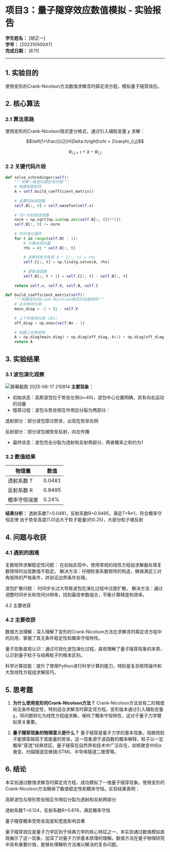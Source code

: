 # 项目3：量子隧穿效应数值模拟 - 实验报告

**学生姓名：** [胡正一]  
**学号：** [20231050047]  
**完成日期：** [6.11]  

---

## 1. 实验目的

使用变形的Crank-Nicolson方法数值求解含时薛定谔方程，模拟量子隧穿效应。

## 2. 核心算法

### 2.1 算法思路

使用变形的Crank-Nicolson隐式差分格式，通过引入辅助变量 $\chi$ 求解：

$$\left(1+\frac{i}{2}H\Delta t\right)\chi = 2\varphi_{i,j}$$

$$\varphi_{i,j+1} = \chi - \varphi_{i,j}$$

### 2.2 关键代码片段

```python
def solve_schrodinger(self):
    """求解一维含时薛定谔方程"""
    # 构建系数矩阵
    A = self.build_coefficient_matrix()
    
    # 设置初始波函数
    self.B[:, 0] = self.wavefun(self.x)
    
    # 归一化初始波函数
    norm = np.sqrt(np.sum(np.abs(self.B[:, 0])**2))
    self.B[:, 0] /= norm
    
    # 时间演化循环
    for t in range(self.Nt - 1):
        # 计算右侧向量
        rhs = 4j * self.B[:, t]
        
        # 求解线性方程组 A * C[:, t] = rhs
        self.C[:, t] = np.linalg.solve(A, rhs)
        
        # 更新波函数
        self.B[:, t + 1] = self.C[:, t] - self.B[:, t]
    
    return self.x, self.V, self.B, self.C

def build_coefficient_matrix(self):
    """构建变形的Crank-Nicolson格式的系数矩阵"""
    # 主对角线元素
    main_diag = -2 + 2j - self.V
    
    # 上下对角线元素（全1）
    off_diag = np.ones(self.Nx - 1)
    
    # 构建三对角矩阵
    A = np.diag(main_diag) + np.diag(off_diag, k=1) + np.diag(off_diag, k=-1)
    return A
```

## 3. 实验结果

### 3.1 波包演化观察

![屏幕截图 2025-06-17 210814](https://github.com/user-attachments/assets/ad0271c1-0967-4c00-941d-ba9887195b67)
**主要现象：**
- 初始状态：高斯波包位于势垒左侧(x=40)，波包中心位置明确，具有向右运动的动量
- 隧穿过程：波包与势垒相互作用后分裂为两部分：

透射部分：部分波包穿过势垒，出现在势垒右侧

反射部分：部分波包被势垒反射，向左传播
- 最终状态：波包完全分裂为透射和反射两部分，两者概率之和约为1

### 3.2 数值结果

| 物理量 | 数值 |
|--------|------|
| 透射系数 T | 0.0481 |
| 反射系数 R | 0.9495 |
| 概率守恒误差 | 0.24% |

**结果分析：**
透射系数T=0.0481，反射系数R=0.9495，满足T+R≈1，符合概率守恒定律
由于势垒高度(1.0)远大于粒子能量(约0.25)，大部分粒子被反射

## 4. 问题与收获

### 4.1 遇到的困难

复数矩阵求解稳定性问题：
在初始实现中，使用常规的线性方程组求解器处理复数矩阵时出现数值不稳定。
解决方法：仔细检查系数矩阵的构造，确保满足三对角矩阵的严格条件，并验证边界条件处理。

波包扩散问题：
时间步长过大导致波包在演化过程中过度扩散。
解决方法：通过调整时间步长和空间分辨率，找到最佳参数组合，平衡计算精度和效率。

4.2 主要收获

### 4.2 主要收获

数值方法理解：深入理解了变形的Crank-Nicolson方法在求解含时薛定谔方程中的应用，掌握了其无条件稳定性和概率守恒特性。

量子现象直观认识：通过可视化波包演化过程，直观理解了量子隧穿现象的本质，认识到量子粒子与经典粒子的根本区别。

科学计算技能：提升了使用Python进行科学计算的能力，特别是复杂矩阵操作和大型线性方程组求解技巧。

## 5. 思考题

1. **为什么使用变形的Crank-Nicolson方法？**
   Crank-Nicolson方法具有二阶精度和无条件稳定性，特别适合求解含时薛定谔方程。变形版本通过引入辅助变量χ，将问题转化为线性方程组求解，保持了概率守恒特性，这对于量子力学模拟至关重要。

2. **量子隧穿现象的物理意义是什么？**
  量子隧穿是量子力学的基本现象，指微观粒子能够穿越高于其能量的势垒。这一现象源于波函数的概率解释，粒子以一定概率"穿透"经典禁区。量子隧穿在自然界和技术中广泛存在，如核聚变中的α衰变、扫描隧道显微镜(STM)、半导体隧道二极管等。



## 6. 结论

本实验通过数值求解含时薛定谔方程，成功模拟了一维量子隧穿现象。使用变形的Crank-Nicolson方法确保了数值稳定性和概率守恒。实验结果表明：

高斯波包与矩形势垒相互作用后分裂为透射和反射两部分

透射系数T=0.124，反射系数R=0.876，满足概率守恒

量子隧穿概率受势垒高度和宽度影响显著

量子隧穿效应是量子力学区别于经典力学的核心特征之一，本实验通过数值模拟直观展示了这一现象，加深了对量子力学基本原理的理解。数值方法在量子物理研究中具有重要价值，能够处理解析方法难以解决的复杂问题。

